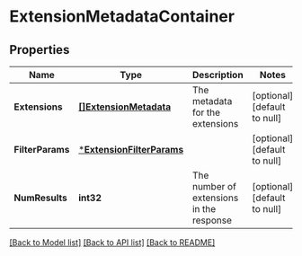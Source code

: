 # ExtensionMetadataContainer

## Properties
Name | Type | Description | Notes
------------ | ------------- | ------------- | -------------
**Extensions** | [**[]ExtensionMetadata**](ExtensionMetadata.md) | The metadata for the extensions | [optional] [default to null]
**FilterParams** | [***ExtensionFilterParams**](ExtensionFilterParams.md) |  | [optional] [default to null]
**NumResults** | **int32** | The number of extensions in the response | [optional] [default to null]

[[Back to Model list]](../README.md#documentation-for-models) [[Back to API list]](../README.md#documentation-for-api-endpoints) [[Back to README]](../README.md)

